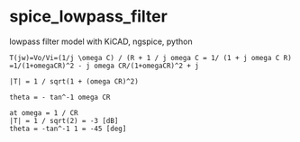 # spice_lowpass_filter
lowpass filter model with KiCAD, ngspice, python

```
T(jw)=Vo/Vi=(1/j \omega C) / (R + 1 / j omega C = 1/ (1 + j omega C R)
=1/(1+omegaCR)^2 - j omega CR/(1+omegaCR)^2 + j

|T| = 1 / sqrt(1 + (omega CR)^2)

theta = - tan^-1 omega CR

at omega = 1 / CR
|T| = 1 / sqrt(2) = -3 [dB]
theta = -tan^-1 1 = -45 [deg]
```
